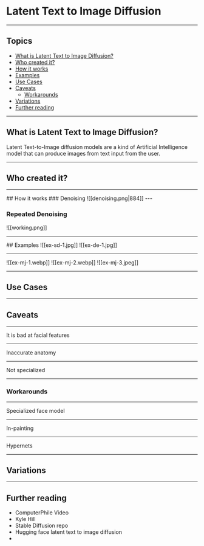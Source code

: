 # Latent Text to Image Diffusion

---

## Topics
- [What is Latent Text to Image Diffusion?](#What%20is%20Latent%20Text%20to%20Image%20Diffusion?)
- [Who created it?](#Who%20created%20it?)
- [How it works](#How%20it%20works)
- [Examples](#Examples)
- [Use Cases](#Use%20Cases)
- [Caveats](#Caveats)
	- [Workarounds](#Workarounds) 
- [Variations](#Variations)
- [Further reading](#Further%20reading)

---

## What is Latent Text to Image Diffusion?
Latent Text-to-Image diffusion models are a kind of Artificial Intelligence model that can produce images from text input from the user.

---

## Who created it?

---
<grid drag="80 20" drop="10 5">
## How it works
### Denoising
</grid>
<grid drag="80 50" drop="10 -20">
![[denoising.png|884]]
</grid>
---

### Repeated Denoising

![[working.png]]

---
<grid drag="100 20" drop="0 0">
## Examples
</grid>
<grid drag="40 100" drop="5 0">
![[ex-sd-1.jpg]]
</grid>
<grid drag="40 100" drop="-5 0">
![[ex-de-1.jpg]]
</grid>

---
<grid drag="45 90" drop="5 5">
![[ex-mj-1.webp]]
</grid>

<grid drag="40 90" drop="-5 5">
![[ex-mj-2.webp]]
![[ex-mj-3.jpeg]]
</grid>

---

## Use Cases

---

## Caveats

---

It is bad at facial features

---

Inaccurate anatomy

---

Not specialized

---

### Workarounds

---

Specialized face model

---

In-painting

---

Hypernets

---

## Variations

---

## Further reading

- ComputerPhile Video
- Kyle Hill
- Stable Diffusion repo
- Hugging face latent text to image diffusion
- 